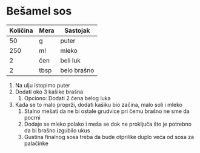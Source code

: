 # Bešamel sos

| Količina | Mera |  Sastojak   |
| -------- | ---- | ----------- |
| 50       | g    | puter       |
| 250      | ml   | mleko       |
| 2        | čen  | beli luk    |
| 2        | tbsp | belo brašno |


1. Na ulju istopimo puter
1. Dodati oko 3 kašike brašna
    1. Opciono: Dodati 2 čena belog luka
1. Kada se to malo proprži, dodati kašiku bio začina, malo soli i mleko
    1. Stalno mešati da ne bi ostale grudvice pri čemu brašno ne sme da pocrni
    1. Dodaje se mleko polako i meša se dok ne proključa što je potrebno da bi brašno izgubilo ukus
    1. Gustina finalnog sosa treba da bude otprilike duplo veća od sosa za palačinke
